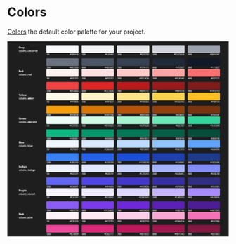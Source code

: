 # Colors

[Colors](https://tailwindcss.com/docs/customizing-colors#color-palette-reference) the default color palette for your project.

<p align="center">
    <img src="images/colors.jpg">
</p>
